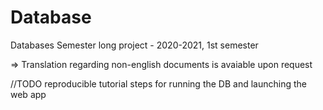 # Database

Databases Semester long project - 2020-2021, 1st semester

=> Translation regarding non-english documents is avaiable upon request 

//TODO reproducible tutorial steps for running the DB and launching the web app 
